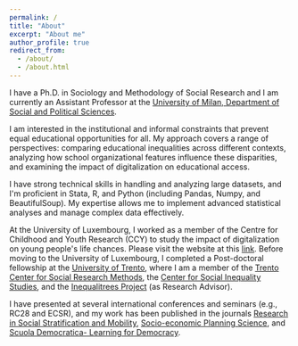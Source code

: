 ```yaml
---
permalink: /
title: "About"
excerpt: "About me"
author_profile: true
redirect_from: 
  - /about/
  - /about.html
---
```


I have a Ph.D. in Sociology and Methodology of Social Research and I am currently an Assistant Professor at the [University of Milan, Department of Social and Political Sciences](https://www.unimi.it/en/ugov/ou-structure/department-social-and-political-sciences).

I am interested in the institutional and informal constraints that prevent equal educational opportunities for all. My approach covers a range of perspectives: comparing educational inequalities across different contexts, analyzing how school organizational features influence these disparities, and examining the impact of digitalization on educational access. 

I have strong technical skills in handling and analyzing large datasets, and I'm proficient in Stata, R, and Python (including Pandas, Numpy, and BeautifulSoup). My expertise allows me to implement advanced statistical analyses and manage complex data effectively.

At the University of Luxembourg, I worked as a member of the Centre for Childhood and Youth Research (CCY) to study the impact of digitalization on young people's life chances. Please visit the website at this [link](https://www.jugend-in-luxemburg.lu). Before moving to the University of Luxembourg, I completed a Post-doctoral fellowship at the [University of Trento](https://www.sociologia.unitn.it/en), where I am a member of the [Trento Center for Social Research Methods](https://trentosocialresearchmethods.org/#:~:text=Trento%20Center%20for%20Social%20Research%20Methods&text=The%20Trento%20Center%20for%20Social,at%20the%20University%20of%20Trento.), the [Center for Social Inequality Studies](https://r.unitn.it/en/soc/csis), and the [Inequalitrees Project](https://inequalitrees.eu) (as Research Advisor).

I have presented at several international conferences and seminars (e.g., RC28 and ECSR), and my work has been published in the journals [Research in Social Stratification and Mobility](https://www.sciencedirect.com/science/article/pii/S0276562422000038?casa_token=lPXdjtO7d2cAAAAA:CCrM3h22Z4aH9npuVlncjMv047TmcWI0rY4Bb2nj_llaIHunVs6LfCEPh7sjA3YcDCTgDHY), [Socio-economic Planning Science](https://www.sciencedirect.com/science/article/pii/S003801211930240X?casa_token=bqWqFMdBLE4AAAAA:DfvryitKiT4bgCwmv3QazBkx35KPiwXUE4xinBIomLwwqD94CFctGgM-Z-7O1_eUBodSADk), and [Scuola Democratica- Learning for Democracy](https://www.rivisteweb.it/doi/10.12828/103251).
